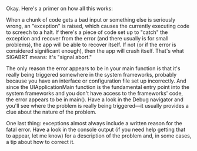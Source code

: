 Okay.  Here's a primer on how all this works:

When a chunk of code gets a bad input or something else is seriously wrong, an "exception" is raised, which causes the currently executing code to screech to a halt.  If there's a piece of code set up to "catch" the exception and recover from the error (and there usually is for small problems), the app will be able to recover itself.  If not (or if the error is considered significant enough), then the app will crash itself.  That's what SIGABRT means: it's "signal abort."

The only reason the error appears to be in your main function is that it's really being triggered somewhere in the system frameworks, probably because you have an interface or configuration file set up incorrectly.  And since the UIApplicationMain function is the fundamental entry point into the system frameworks and you don't have access to the frameworks' code, the error appears to be in main().  Have a look in the Debug navigator and you'll see where the problem is really being triggered—it usually provides a clue about the nature of the problem.

One last thing: exceptions almost always include a written reason for the fatal error.  Have a look in the console output (if you need help getting that to appear, let me know) for a description of the problem and, in some cases, a tip about how to correct it.

